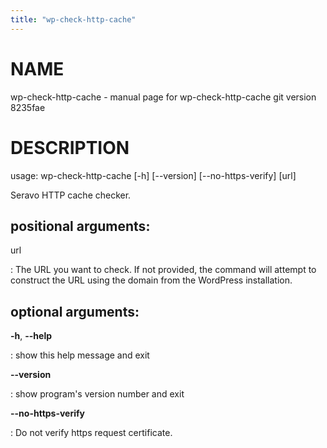 ```yaml
---
title: "wp-check-http-cache"
---
```



NAME
====

wp-check-http-cache - manual page for wp-check-http-cache git version
8235fae

DESCRIPTION
===========

usage: wp-check-http-cache \[-h\] \[\--version\] \[\--no-https-verify\]
\[url\]

Seravo HTTP cache checker.

positional arguments:
---------------------

url

:   The URL you want to check. If not provided, the command will attempt
    to construct the URL using the domain from the WordPress
    installation.

optional arguments:
-------------------

**-h**, **\--help**

:   show this help message and exit

**\--version**

:   show program\'s version number and exit

**\--no-https-verify**

:   Do not verify https request certificate.
